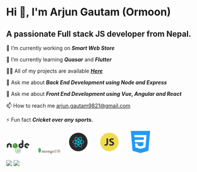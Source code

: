 # Hi :wave:, I'm Arjun Gautam (Ormoon)

## A passionate Full stack JS developer from Nepal.


:telescope: I’m currently working on ***Smart Web Store***

:seedling: I’m currently learning ***Quasar*** and ***Flutter***

:man_technologist: All of my projects are available ***<a href="https://github.com/ormoon?tab=repositories" target="_blank">Here</a>***

:speech_balloon: Ask me about ***Back End Development using Node and Express***

:speech_balloon: Ask me about ***Front End Development using Vue, Angular and React***

:mailbox: How to reach me <a href="arjun.gautam9821@gmail.com" target="_blank">arjun.gautam9821@gmail.com</a>

:zap: Fun fact ***Cricket over any sports.***

<img src="https://github.com/ormoon/ormoon/blob/main/nodejs.png"/>&nbsp; &nbsp;&nbsp; <img src="https://github.com/ormoon/ormoon/blob/main/mongodb.png"/>&nbsp; &nbsp;&nbsp;<img src="https://github.com/ormoon/ormoon/blob/main/react.png"/>&nbsp; &nbsp;&nbsp; <img src="https://github.com/ormoon/ormoon/blob/main/js.png"/>&nbsp; &nbsp;&nbsp; <img src="https://github.com/ormoon/ormoon/blob/main/css.png"/>


<img src="https://github-readme-stats.vercel.app/api/top-langs?username=ormoon&layout=compact"/>



<img src="https://github-readme-stats.vercel.app/api?username=ormoon&&show_icons=true&title_color=ffffff&icon_color=0c93e4&text_color=daf7dc&bg_color=191919"/>
